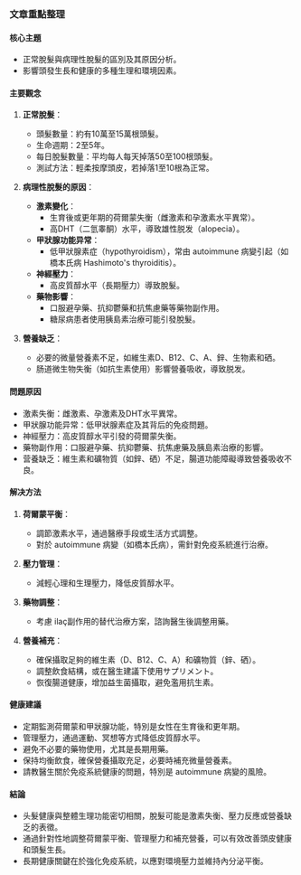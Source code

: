 ### 文章重點整理

#### 核心主題
- 正常脫髮與病理性脫髮的區別及其原因分析。
- 影響頭發生長和健康的多種生理和環境因素。

#### 主要觀念
1. **正常脫髮**：
   - 頭髮數量：約有10萬至15萬根頭髮。
   - 生命週期：2至5年。
   - 每日脫髮數量：平均每人每天掉落50至100根頭髮。
   - 測試方法：輕柔按摩頭皮，若掉落1至10根為正常。

2. **病理性脫髮的原因**：
   - **激素變化**：
     - 生育後或更年期的荷爾蒙失衡（雌激素和孕激素水平異常）。
     - 高DHT（二氫睾酮）水平，導致雄性脱发（alopecia）。
   - **甲狀腺功能异常**：
     - 低甲狀腺素症（hypothyroidism），常由 autoimmune 病變引起（如橋本氏病 Hashimoto's thyroiditis）。
   - **神經壓力**：
     - 高皮質醇水平（長期壓力）導致脫髮。
   - **藥物影響**：
     - 口服避孕藥、抗抑鬱藥和抗焦慮藥等藥物副作用。
     - 糖尿病患者使用胰島素治療可能引發脫髮。

3. **營養缺乏**：
   - 必要的微量營養素不足，如維生素D、B12、C、A、鋅、生物素和硒。
   - 肠道微生物失衡（如抗生素使用）影響營養吸收，導致脱发。

#### 問題原因
- 激素失衡：雌激素、孕激素及DHT水平異常。
- 甲狀腺功能异常：低甲狀腺素症及其背后的免疫問題。
- 神經壓力：高皮質醇水平引發的荷爾蒙失衡。
- 藥物副作用：口服避孕藥、抗抑鬱藥、抗焦慮藥及胰島素治療的影響。
- 营養缺乏：維生素和礦物質（如鋅、硒）不足，腸道功能障礙導致營養吸收不良。

#### 解决方法
1. **荷爾蒙平衡**：
   - 調節激素水平，通過醫療手段或生活方式調整。
   - 對於 autoimmune 病變（如橋本氏病），需針對免疫系統進行治療。

2. **壓力管理**：
   - 減輕心理和生理壓力，降低皮質醇水平。

3. **藥物調整**：
   - 考慮 ilaç副作用的替代治療方案，諮詢醫生後調整用藥。

4. **營養補充**：
   - 確保攝取足夠的維生素（D、B12、C、A）和礦物質（鋅、硒）。
   - 調整飲食結構，或在醫生建議下使用サプリメント。
   - 恢復腸道健康，增加益生菌攝取，避免濫用抗生素。

#### 健康建議
- 定期監測荷爾蒙和甲狀腺功能，特別是女性在生育後和更年期。
- 管理壓力，通過運動、冥想等方式降低皮質醇水平。
- 避免不必要的藥物使用，尤其是長期用藥。
- 保持均衡飲食，確保營養攝取充足，必要時補充微量營養素。
- 請教醫生關於免疫系統健康的問題，特別是 autoimmune 病變的風險。

#### 結論
- 头髮健康與整體生理功能密切相關，脫髮可能是激素失衡、壓力反應或營養缺乏的表徵。
- 通過針對性地調整荷爾蒙平衡、管理壓力和補充營養，可以有效改善頭皮健康和頭髮生長。
- 長期健康關鍵在於強化免疫系統，以應對環境壓力並維持內分泌平衡。